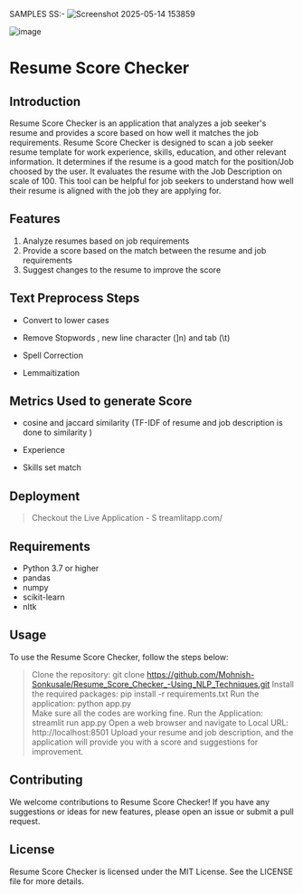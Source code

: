 SAMPLES SS:- 
![Screenshot 2025-05-14 153859](https://github.com/user-attachments/assets/e9657451-49c3-4ca3-ba96-049d714f4df8)

![image](https://github.com/user-attachments/assets/03bf7173-a25b-4991-99aa-d6cfda0b4f89)


# Resume Score Checker
## Introduction
Resume Score Checker is an application that analyzes a job seeker's resume and provides a score based on how well it matches the job requirements. Resume Score Checker is designed to scan a job seeker resume template for work experience, skills, education, and other relevant information. It determines if the resume is a good match for the position/Job choosed by the user. It evaluates the resume with the Job Description on scale of 100. This tool can be helpful for job seekers to understand how well their resume is aligned with the job they are applying for.

## Features
1. Analyze resumes based on job requirements
2. Provide a score based on the match between the resume and job requirements
3. Suggest changes to the resume to improve the score

## Text Preprocess Steps

- Convert to lower cases

- Remove Stopwords , new line character (]n) and tab (\t)

- Spell Correction 

- Lemmaitization

## Metrics Used to generate Score 

-  cosine and jaccard similarity
   (TF-IDF of resume and job description is done to similarity )

-   Experience 

-   Skills set match

## Deployment
> Checkout the Live Application - S
> treamlitapp.com/

## Requirements
- Python 3.7 or higher
- pandas
- numpy
- scikit-learn
- nltk

## Usage
To use the Resume Score Checker, follow the steps below:
> Clone the repository: git clone https://github.com/Mohnish-Sonkusale/Resume_Score_Checker_-Using_NLP_Techniques.git
> Install the required packages: pip install -r requirements.txt 
> Run the application: python app.py<br> Make sure all the codes are working fine.
> Run the Application: streamlit run app.py 
> Open a web browser and navigate to Local URL: http://localhost:8501
> Upload your resume and job description, and the application will provide you with a score and suggestions for improvement.

## Contributing
We welcome contributions to Resume Score Checker! If you have any suggestions or ideas for new features, please open an issue or submit a pull request.

## License
Resume Score Checker is licensed under the MIT License. See the LICENSE file for more details.



